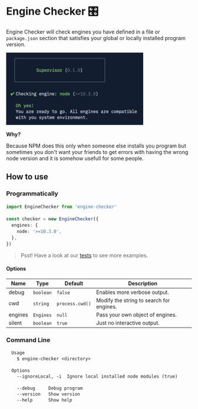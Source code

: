 # Engine Checker 🎛

Engine Checker will check engines you have defined in a file or `package.json`
section that satisfies your global or locally installed program version.

![preview](assets/preview.png)

**Why?**

Because NPM does this only when someone else installs you program but sometimes
you don't want your friends to get errors with having the wrong node version and
it is somehow usefull for some people.

## How to use

### Programmatically

```ts
import EngineChecker from 'engine-checker'

const checker = new EngineChecker({
  engines: {
    node: '>=10.3.0',
  },
})
```

> Psst! Have a look at our [tests](./test) to see more examples.

#### Options

| Name    | Type      | Default         | Description                              |
| ------- | --------- | --------------- | ---------------------------------------- |
| debug   | `boolean` | `false`         | Enables more verbose output.             |
| cwd     | `string`  | `process.cwd()` | Modify the string to search for engines. |
| engines | `Engines` | `null`          | Pass your own object of engines.         |
| silent  | `boolean` | `true`          | Just no interactive output.              |

### Command Line

```shell
  Usage
    $ engine-checker <directory>

  Options
    --ignoreLocal, -i  Ignore local installed node modules (true)

    --debug     Debug program
    --version   Show version
    --help      Show help
```
